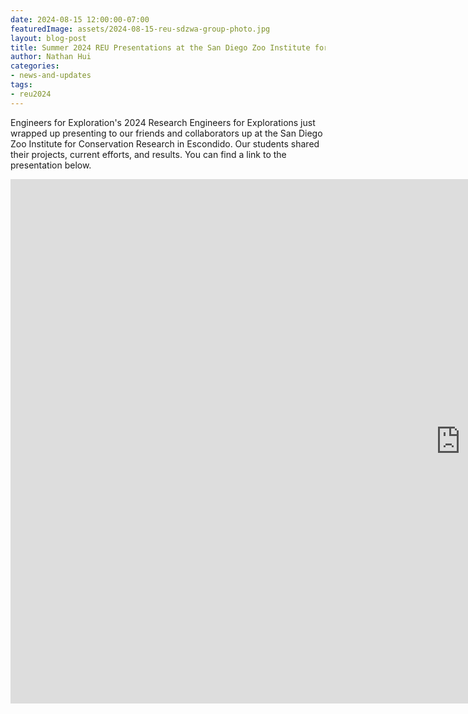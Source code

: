 ```yaml
---
date: 2024-08-15 12:00:00-07:00
featuredImage: assets/2024-08-15-reu-sdzwa-group-photo.jpg
layout: blog-post
title: Summer 2024 REU Presentations at the San Diego Zoo Institute for Conservation Research
author: Nathan Hui
categories:
- news-and-updates
tags:
- reu2024
---
```

Engineers for Exploration's 2024 Research Engineers for Explorations just wrapped up presenting to our friends and collaborators up at the San Diego Zoo Institute for Conservation Research in Escondido.  Our students shared their projects, current efforts, and results.  You can find a link to the presentation below.

<iframe src="https://docs.google.com/presentation/d/e/2PACX-1vRa-lhSI_Je_MukXAZ6fVLVorWZcC8W8zIDqKmGfFmKUE2f54Nv-epyobMarS44nWt23VxXQXTM3nL4/embed?start=true&loop=true&delayms=3000" frameborder="0" width="1440" height="839" allowfullscreen="true" mozallowfullscreen="true" webkitallowfullscreen="true"></iframe>
